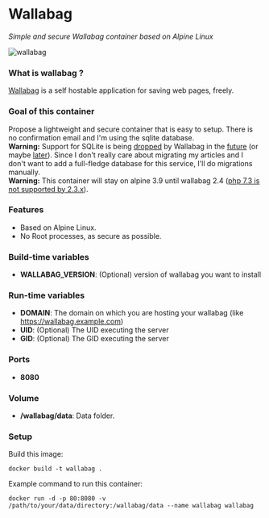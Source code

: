 Wallabag
========
*Simple and secure Wallabag container based on Alpine Linux*

![wallabag](wallabag.jpg)

### What is wallabag ?
[Wallabag](https://github.com/wallabag/wallabag) is a self hostable application for saving web pages, freely.

### Goal of this container
Propose a lightweight and secure container that is easy to setup. There is no confirmation email and I'm using the sqlite database.  
**Warning:** Support for SQLite is being [dropped](https://github.com/wallabag/wallabag/issues/2766) by Wallabag in the [future](https://github.com/wallabag/wallabag/issues/2766#issuecomment-352359471) (or maybe [later](https://github.com/wallabag/wallabag/issues/2766#issuecomment-490918115)). Since I don't really care about migrating my articles and I don't want to add a full-fledge database for this service, I'll do migrations manually.  
**Warning:** This container will stay on alpine 3.9 until wallabag 2.4 ([php 7.3 is not supported by 2.3.x](https://github.com/wallabag/wallabag/issues/3899)).

### Features
- Based on Alpine Linux.
- No Root processes, as secure as possible.

### Build-time variables
- **WALLABAG_VERSION**: (Optional) version of wallabag you want to install

### Run-time variables
- **DOMAIN**: The domain on which you are hosting your wallabag (like https://wallabag.example.com)
- **UID**: (Optional) The UID executing the server
- **GID**: (Optional) The GID executing the server

### Ports
- **8080**

### Volume
- **/wallabag/data**: Data folder.

### Setup
Build this image:
```
docker build -t wallabag .
```
Example command to run this container:
```
docker run -d -p 80:8080 -v /path/to/your/data/directory:/wallabag/data --name wallabag wallabag
```
